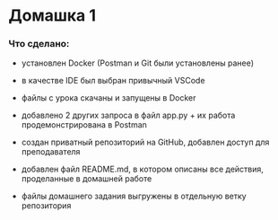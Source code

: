 # Домашка 1

### Что сделано:
* установлен Docker (Postman и Git были установлены ранее)
* в качестве IDE был выбран привычный VSCode

* файлы с урока скачаны и запущены в Docker
* добавлено 2 других запроса в файл app.py + их работа продемонстрирована в Postman

* создан приватный репозиторий на GitHub, добавлен доступ для преподавателя
* добавлен файл README.md, в котором описаны все действия, проделанные в домашней работе
* файлы домашнего задания выгружены в отдельную ветку репозитория
